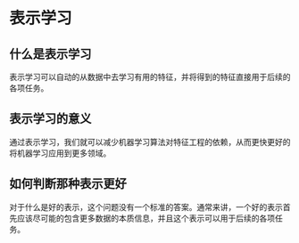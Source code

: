 # 表示学习

## 什么是表示学习

表示学习可以自动的从数据中去学习有用的特征，并将得到的特征直接用于后续的各项任务。

## 表示学习的意义

通过表示学习，我们就可以减少机器学习算法对特征工程的依赖，从而更快更好的将机器学习应用到更多领域。

## 如何判断那种表示更好

对于什么是好的表示，这个问题没有一个标准的答案。通常来讲，一个好的表示首先应该尽可能的包含更多数据的本质信息，并且这个表示可以用于后续的各项任务。

